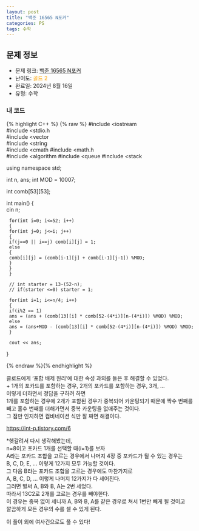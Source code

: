 ```yaml
---
layout: post
title: "백준 16565 N포커"
categories: PS
tags: 수학
---
```


## 문제 정보
- 문제 링크: [백준 16565 N포커](https://www.acmicpc.net/problem/16565)
- 난이도: <span style="color:#FFA500">골드 2</span>
- 완료일: 2024년 8월 16일
- 유형: 수학

### 내 코드

{% highlight C++ %} {% raw %}
#include <iostream	
#include <stdio.h	
#include <vector	
#include <string	
#include <cmath	
#include <math.h	
#include <algorithm	
#include <queue	
#include <stack	

using namespace std;

int n, ans;
int MOD = 10007;

int comb[53][53];

int main()
{   
	 cin 		 n;

	 for(int i=0; i<=52; i++)
	 {
	 for(int j=0; j<=i; j++)
	 {
	 if(j==0 || i==j) comb[i][j] = 1;
	 else
	 {
	 comb[i][j] = (comb[i-1][j] + comb[i-1][j-1]) %MOD;
	 }
	 }
	 }

	 // int starter = 13-(52-n);
	 // if(starter <=0) starter = 1;

	 for(int i=1; i<=n/4; i++)
	 {
	 if(i%2 == 1)
	 ans = (ans + (comb[13][i] * comb[52-(4*i)][n-(4*i)]) %MOD) %MOD;
	 else
	 ans = (ans+MOD - (comb[13][i] * comb[52-(4*i)][n-(4*i)]) %MOD) %MOD;
	 }

	 cout << ans;
}

{% endraw %}{% endhighlight %}

클로드에게 ‘포함 배제 원리’에 대한 속성 과외를 들은 후 해결할 수 있었다.  
\+ 1개의 포카드를 포함하는 경우, 2개의 포카드를 포함하는 경우, 3개, …   
이렇게 더하면서 정답을 구하려 하면   
1개를 포함하는 경우에 2개가 포함된 경우가 중복되어 카운팅되기 때문에 짝수 번째를 빼고 홀수 번째를 더해가면서 중복 카운팅을 없애주는 것이다.  
그 점만 인지하면 컴비네이션 식만 잘 짜면 해결이다.  

<https://int-p.tistory.com/6>

*헷갈려서 다시 생각해봤는데,  
n=8이고 포카드 1개를 선택할 때(i=1)를 보자  
A라는 포카드 조합을 고르는 경우에서 나머지 4장 중 포카드가 될 수 있는 경우는  
B, C, D, E, … 이렇게 12가지 모두 가능할 것이다.  
그 다음 B라는 포카드 조합을 고르는 경우에도 마찬가지로  
A, B, C, D, … 이렇게 나머지 12가지가 다 세어진다.  
그러면 벌써 A, B와 B, A는 2번 세었다.  
따라서 13C2로 2개를 고르는 경우를 빼야한다.  
이 경우는 중복 없이 세니까 A, B와 B, A를 같은 경우로 쳐서 1번만 빼게 될 것이고  
깔끔하게 모든 경우의 수를 셀 수 있게 된다.  

이 풀이 외에 여사건으로도 풀 수 있다!
